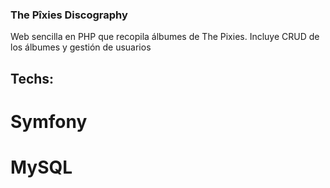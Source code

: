 ### The Pîxies Discography

Web sencilla en PHP que recopila álbumes de The Pixies. Incluye CRUD de los álbumes y gestión de usuarios

## Techs:

# Symfony
# MySQL